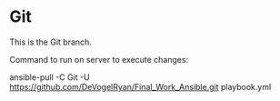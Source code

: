 # Git

This is the Git branch.

Command to run on server to execute changes:

ansible-pull -C Git -U https://github.com/DeVogelRyan/Final_Work_Ansible.git playbook.yml

